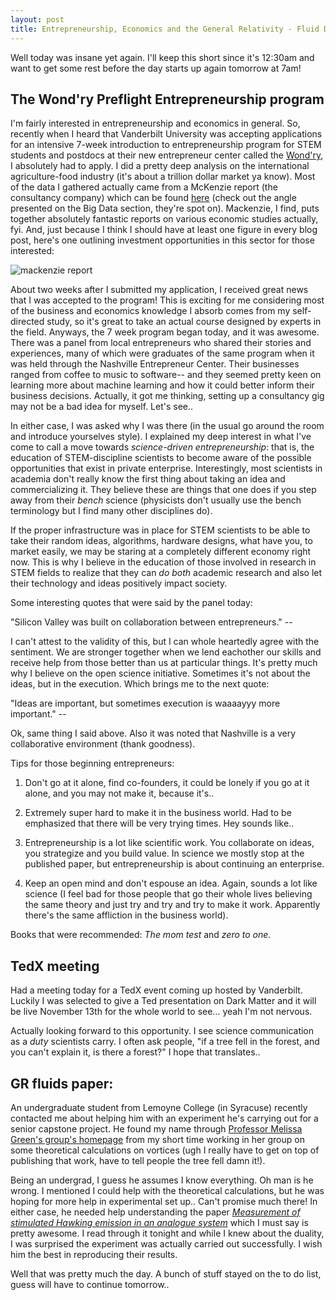 ```yaml
---
layout: post
title: Entrepreneurship, Economics and the General Relativity - Fluid Dynamics duality.
---
```


Well today was insane yet again. I'll keep this short since it's 12:30am and want to get some rest before the day starts up
again tomorrow at 7am!

## The Wond'ry Preflight Entrepreneurship program

I'm fairly interested in entrepreneurship and economics in general. So, recently when I heard that Vanderbilt University was
accepting applications for an intensive 7-week introduction to entrepreneurship program for STEM students and postdocs 
at their new entrepreneur center called the [Wond'ry](https://www.vanderbilt.edu/thewondry/), I absolutely had to apply. 
I did a pretty deep analysis on the international agriculture-food industry (it's about a trillion dollar market ya know). 
Most of the data I gathered actually came from a McKenzie report (the consultancy company) which can be found 
[here](http://www.mckinsey.com/industries/chemicals/our-insights/pursuing-the-global-opportunity-in-food-and-agribusiness) 
(check out the angle presented on the Big Data section, they're spot on). 
Mackenzie, I find, puts together absolutely fantastic reports on various economic studies actually, fyi. And, just because I
think I should have at least one figure in every blog post, here's one outlining investment opportunities in this sector for
those interested:

![mackenzie report](http://www.mckinsey.com/~/media/McKinsey/Industries/Chemicals/Our%20Insights/Pursuing%20the%20global%20opportunity%20in%20food%20and%20agribusiness/SVGZ_Pursuing_the_big_opportunity_ex2.ashx)

About two weeks after I submitted my application, I received great news that I was accepted to the program! This is exciting
for me considering most of the business and economics knowledge I absorb comes from my self-directed study, so it's great to
take an actual course designed by experts in the field. Anyways, the 7 week program began today, and it was awesome. There was
a panel from local entrepreneurs who shared their stories and experiences, many of which were graduates of the same program
when it was held through the Nashville Entrepreneur Center. Their businesses ranged from coffee to music to software-- and
they seemed pretty keen on learning more about machine learning and how it could better inform their business decisions.
Actually, it got me thinking, setting up a consultancy gig may not be a bad idea for myself. Let's see..

In either case, I was asked why I was there (in the usual go around the room and introduce yourselves style). I explained my
deep interest in what I've come to call a move towards *science-driven entrepreneurship*: that is, the education of 
STEM-discipline scientists to become aware of the possible opportunities that exist in private enterprise. Interestingly,
most scientists in academia don't really know the first thing about taking an idea and commercializing it. They believe these
are things that one does if you step away from their *bench* science (physicists don't usually use the bench terminology but
I find many other disciplines do). 

If the proper infrastructure was in place for STEM scientists to be able to take their random ideas, algorithms, 
hardware designs, what have you, to market easily, we may be staring at a completely different economy right now. 
This is why I believe in the education of those involved in research in STEM fields to realize that they can
*do both* academic research and also let their technology and ideas positively impact society.

Some interesting quotes that were said by the panel today: 

"Silicon Valley was built on collaboration between entrepreneurs." -- 

I can't attest to the validity of this, but I can whole
heartedly agree with the sentiment. We are stronger together when we lend eachother our skills and receive help from those 
better than us at particular things. It's pretty much why I believe on the open science initiative. Sometimes it's not about
the ideas, but in the execution. Which brings me to the next quote:

"Ideas are important, but sometimes execution is waaaayyy more important." --

Ok, same thing I said above. Also it was noted that Nashville is a very collaborative environment (thank goodness).

Tips for those beginning entrepreneurs: 

1. Don't go at it alone, find co-founders, it could be lonely if you go at it alone, and you may not make it, because it's..

2. Extremely super hard to make it in the business world. Had to be emphasized that there will be very trying times. Hey sounds like..

3. Entrepreneurship is a lot like scientific work. You collaborate on ideas, you strategize and you build value. In science we mostly stop at the published paper, but entrepreneurship is about continuing an enterprise.

4. Keep an open mind and don't espouse an idea. Again, sounds a lot like science (I feel bad for those people that go their whole lives believing the same theory and just try and try and try to make it work. Apparently there's the same affliction in the business world).

Books that were recommended: *The mom test* and *zero to one.*

## TedX meeting

Had a meeting today for a TedX event coming up hosted by Vanderbilt. Luckily I was selected to give a Ted presentation on 
Dark Matter and it will be live November 13th for the whole world to see... yeah I'm not nervous.

Actually looking forward to this opportunity. I see science communication as a *duty* scientists carry. I often ask people,
"if a tree fell in the forest, and you can't explain it, is there a forest?" I hope that translates..

## GR fluids paper:

An undergraduate student from Lemoyne College (in Syracuse) recently contacted me about helping him with an experiment he's
carrying out for a senior capstone project. He found my name through 
[Professor Melissa Green's group's homepage](http://greenfluids.syr.edu/people.html) from my short time working in her group
on some theoretical calculations on vortices (ugh I really have to get on top of publishing that work, have to tell people
the tree fell damn it!). 

Being an undergrad, I guess he assumes I know everything. Oh man is he wrong. I mentioned I could help with the theoretical
calculations, but he was hoping for more help in experimental set up.. Can't promise much there! In either case, he needed
help understanding the paper [*Measurement of stimulated Hawking emission in an analogue system*](https://arxiv.org/abs/1008.1911)
which I must say is pretty awesome. I read through it tonight and while I knew about the duality, I was surprised the experiment
was actually carried out successfully. I wish him the best in reproducing their results.

Well that was pretty much the day. A bunch of stuff stayed on the to do list, guess will have to continue tomorrow..

